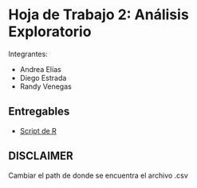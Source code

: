 # Hoja de Trabajo 2: Análisis Exploratorio

Integrantes:
- Andrea Elías
- Diego Estrada
- Randy Venegas

## Entregables

- [Script de R](HDT2.R)

## DISCLAIMER
Cambiar el path de donde se encuentra el archivo .csv 
